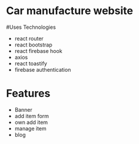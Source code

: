 # Car manufacture website

#Uses Technologies
* react router
* react bootstrap
* react firebase hook
* axios
* react toastify
* firebase authentication
# Features
* Banner
* add item form
* own add item
* manage item
* blog 
